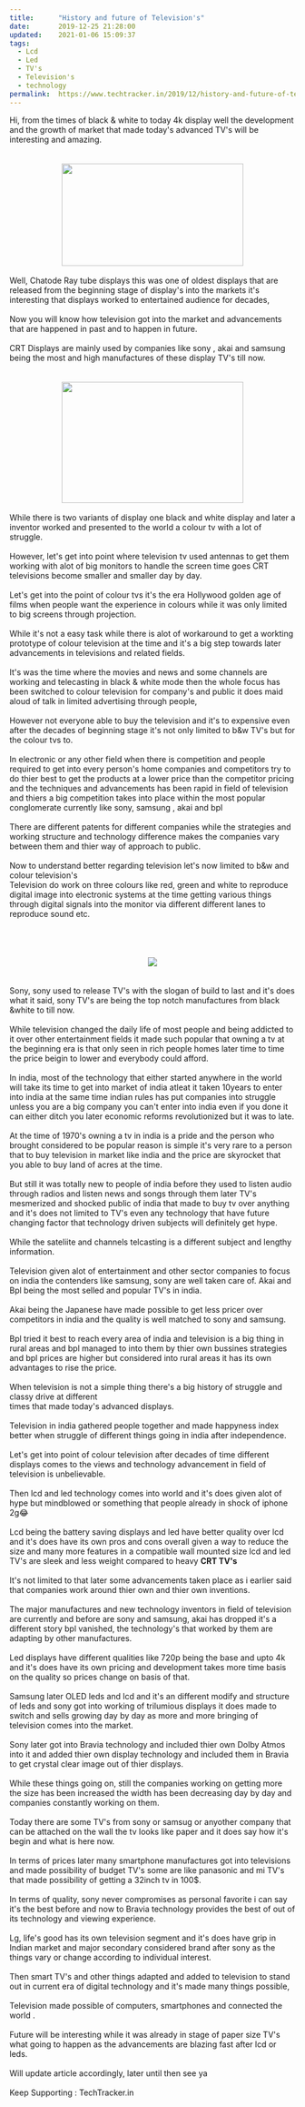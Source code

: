 ```yaml
---
title:		"History and future of Television's"
date:		2019-12-25 21:28:00
updated:	2021-01-06 15:09:37
tags: 
  - Lcd
  - Led
  - TV's
  - Television's
  - technology	
permalink:	https://www.techtracker.in/2019/12/history-and-future-of-television_25.html
---
```


<div dir="ltr" style="text-align: left;" trbidi="on">
Hi, from the times of black &amp; white to today 4k display well the development and the growth of market that made today's advanced TV's will be interesting and amazing.<br>
<div>
<br></div>
<div>
<br>
<div class="separator" style="clear: both; text-align: center;">
<a href="https://1.bp.blogspot.com/-RcTHyoGs9kM/XgrcLTOyRbI/AAAAAAAAAZU/_6e_cn67abYfoFXFrDMm5Ij8YX62V4FEgCLcBGAsYHQ/s1600/IMG_20191230_185615_462.jpg" imageanchor="1" style="margin-left: 1em; margin-right: 1em;"><img border="0" data-original-height="720" data-original-width="1280" height="180" src="../../images/1368901248864665943-IMG_20191230_185615_462.jpg" width="320"></a></div>
<div class="separator" style="clear: both; text-align: center;">
<br></div>
<div>
Well, Chatode Ray tube displays this was one of oldest displays that are released from the beginning stage of display's into the markets it's interesting that displays worked to entertained audience for decades,&nbsp;</div>
<div>
<br></div>
<div>
Now you will know how television got into the market and advancements that are happened in past and to happen in future.</div>
<div>
<br></div>
<div>
CRT Displays are mainly used by companies like sony , akai and samsung being the most and high manufactures of these display TV's till now.</div>
<div>
<br>
<div class="separator" style="clear: both; text-align: center;">
</div>
<div class="separator" style="clear: both; text-align: center;">
<br></div>
<div class="separator" style="clear: both; text-align: center;">
<a href="https://1.bp.blogspot.com/-8an6vqpzTWM/Xgrcmy9j02I/AAAAAAAAAZc/7bt5u6ZWqlkY2pWBuLJDTwSTKX8ORUhugCLcBGAsYHQ/s1600/IMG_20191231_105833_618.jpg" imageanchor="1" style="margin-left: 1em; margin-right: 1em;"><img border="0" data-original-height="667" data-original-width="1000" height="213" src="../../images/1368901248864665943-IMG_20191231_105833_618.jpg" width="320"></a></div>
<div class="separator" style="clear: both; text-align: center;">
<br></div>
</div>
<div>
While there is two variants of display one black and white display and later a inventor worked and presented to the world a colour tv with a lot of struggle.</div>
<div>
<br></div>
<div>
However, let's get into point where television tv used antennas to get them working with alot of big monitors to handle the screen time goes CRT televisions become smaller and smaller day by day.</div>
<div>
<br></div>
<div>
Let's get into the point of colour tvs it's the era Hollywood golden age of films when people want the experience in colours while it was only limited to big screens through projection.</div>
<div>
<br></div>
<div>
While it's not a easy task while there is alot of workaround to get a workting prototype of colour television at the time and it's a big step towards later advancements in televisions and related fields.</div>
<div>
<br></div>
<div>
It's was the time where the movies and news and some channels are working and telecasting in black &amp; white mode then the whole focus has been switched to colour television for company's and public it does maid aloud of talk in limited advertising through people,&nbsp;</div>
<div>
<br></div>
<div>
However not everyone able to buy the television and it's to expensive even after the decades of beginning stage it's not only limited to b&amp;w TV's but for the colour tvs to.</div>
<div>
<br></div>
<div>
In electronic or any other field when there is competition and people required to get into every person's home companies and competitors try to do thier best to get the products at a lower price than the competitor pricing and the techniques and advancements has been rapid in field of television and thiers a big competition takes into place within the most popular conglomerate currently like sony, samsung , akai and bpl&nbsp;</div>
<div>
<br></div>
<div>
There are different patents for different companies while the strategies and working structure and technology difference makes the companies vary between them and thier way of approach to public.</div>
<div>
<br></div>
<div>
Now to understand better regarding television let's now limited to b&amp;w and colour television's</div>
<div>
Television do work on three colours like red, green and white to reproduce digital image into electronic systems at the time getting various things through digital signals into the monitor via different different lanes to reproduce sound etc.</div>
<div>
<br></div>
<div>
<br>
<div class="separator" style="clear: both; text-align: center;">
<br></div>
<br>
<div class="separator" style="clear: both; text-align: center;">
<a href="https://1.bp.blogspot.com/-I2U89HTZ2qc/Xgrda4AsQ5I/AAAAAAAAAZ8/uI_HN99vWiAKPZskAFvcGtx0ZK69Ifg4QCEwYBhgL/s1600/IMG_20191231_110043_612.jpg" imageanchor="1" style="margin-left: 1em; margin-right: 1em;"><img border="0" data-original-height="225" data-original-width="225" src="../../images/1368901248864665943-IMG_20191231_110043_612.jpg"></a></div>
<div class="separator" style="clear: both; text-align: center;">
<br></div>
</div>
<div>
<br></div>
<div>
Sony, sony used to release TV's with the slogan of build to last and it's does what it said, sony TV's are being the top notch manufactures from black &amp;white to till now.</div>
<div>
<br></div>
<div>
While television changed the daily life of most people and being addicted to it over other entertainment fields it made such popular that owning a tv at the beginning era is that only seen in rich people homes later time to time the price beigin to lower and everybody could afford.</div>
<div>
<br></div>
<div>
In india, most of the technology that either started anywhere in the world will take its time to get into market of india atleat it taken 10years to enter into india at the same time indian rules has put companies into struggle unless you are a big company you can't enter into india even if you done it can either ditch you later economic reforms revolutionized but it was to late.</div>
<div>
<br></div>
<div>
At the time of 1970's owning a tv in india is a pride and the person who brought considered to be popular reason is simple it's very rare to a person that to buy television in market like india and the price are skyrocket that you able to buy land of acres at the time.</div>
<div>
<br></div>
<div>
But still it was totally new to people of india before they used to listen audio through radios and listen news and songs through them later TV's mesmerized and shocked public of india that made to buy tv over anything and it's does not limited to TV's even any technology that have future changing factor that technology driven subjects will definitely get hype.</div>
<div>
<br></div>
<div>
While the sateliite and channels telcasting is a different subject and lengthy information.</div>
<div>
<br></div>
<div>
Television given alot of entertainment and other sector companies to focus on india the contenders like samsung, sony are well taken care of. Akai and Bpl being the most selled and popular TV's in india.</div>
<div>
<br></div>
<div>
Akai being the Japanese have made possible to get less pricer over competitors in india and the quality is well matched to sony and samsung.</div>
<div>
<br></div>
<div>
Bpl tried it best to reach every area of india and television is a big thing in rural areas and bpl managed to into them by thier own bussines strategies and bpl prices are higher but considered into rural areas it has its own advantages to rise the price.</div>
<div>
<br></div>
<div>
When television is not a simple thing there's a big history of struggle and classy drive at different</div>
<div>
times that made today's advanced displays.</div>
<div>
<br></div>
<div>
Television in india gathered people together and made happyness index better when struggle of different things going in india after independence.</div>
<div>
<br></div>
<div>
Let's get into point of colour television after decades of time different displays comes to the views and technology advancement in field of television is unbelievable.</div>
<div>
<br></div>
<div>
Then lcd and led technology comes into world and it's does given alot of hype but mindblowed or something that people already in shock of iphone 2g😂</div>
<div>
<br></div>
<div>
Lcd being the battery saving displays and led have better quality over lcd and it's does have its own pros and cons overall given a way to reduce the size and many more features in a compatible wall mounted size lcd and led TV's are sleek and less weight compared to heavy <b>CRT TV's&nbsp;</b></div>
<div>
<br></div>
<div>
It's not limited to that later some advancements taken place as i earlier said that companies work around thier own and thier own inventions.</div>
<div>
<br></div>
<div>
The major manufactures and new technology inventors in field of television are currently and before are sony and samsung, akai has dropped it's a different story bpl vanished, the technology's that worked by them are adapting by other manufactures.</div>
<div>
<br></div>
<div>
Led displays have different qualities like 720p being the base and upto 4k and it's does have its own pricing and development takes more time basis on the quality so prices change on basis of that.</div>
<div>
<br></div>
<div>
Samsung later OLED leds and lcd and it's an different modify and structure of leds and sony got into working of trilumious displays it does made to switch and sells growing day by day as more and more bringing of television comes into the market.</div>
<div>
<br></div>
<div>
Sony later got into Bravia technology and included thier own Dolby Atmos into it and added thier own display technology and included them in Bravia to get crystal clear image out of thier displays.</div>
<div>
<br></div>
<div>
While these things going on, still the companies working on getting more the size has been increased the width has been decreasing day by day and companies constantly working on them.</div>
<div>
<br></div>
<div>
Today there are some TV's from sony or samsug or anyother company that can be attached on the wall the tv looks like paper and it does say how it's begin and what is here now.</div>
<div>
<br></div>
<div>
In terms of prices later many smartphone manufactures got into televisions and made possibility of budget TV's some are like panasonic and mi TV's that made possibility of getting a 32inch tv in 100$.</div>
<div>
<br></div>
<div>
In terms of quality, sony never compromises as personal favorite i can say it's the best before and now to Bravia technology provides the best of out of its technology and viewing experience.</div>
<div>
<br></div>
<div>
Lg, life's good has its own television segment and it's does have grip in Indian market and major secondary considered brand after sony as the things vary or change according to individual interest.</div>
<div>
<br></div>
<div>
Then smart TV's and other things adapted and added to television to stand out in current era of digital technology and it's made many things possible,&nbsp;</div>
<div>
<br></div>
<div>
Television made possible of computers, smartphones and connected the world .</div>
<div>
<br></div>
<div>
Future will be interesting while it was already in stage of paper size TV's what going to happen as the advancements are blazing fast after lcd or leds.</div>
<div>
<br></div>
<div>
Will update article accordingly, later until then see ya&nbsp;</div>
<div>
<br></div>
<div>
Keep Supporting : TechTracker.in</div>
<div>
<br></div>
<div>
<br></div>
<div>
<br></div>
<div>
<br></div>
</div>
</div>
<!-- no comments on this post -->